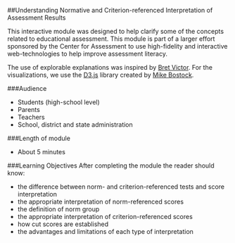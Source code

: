 ##Understanding Normative and Criterion-referenced Interpretation of Assessment Results

This interactive module was designed to help clarify some of the concepts related to educational assessment. This module is part of a larger effort sponsored by the Center for Assessment to use high-fidelity and interactive web-technologies to help improve assessment literacy. 

The use of explorable explanations was inspired by [Bret Victor](http://worrydream.com/ExplorableExplanations/). For the visualizations, we use the [D3.js](http://d3js.org/) library created by [Mike Bostock](http://bost.ocks.org/mike/).



###Audience
  * Students (high-school level)
  * Parents
  * Teachers
  * School, district and state administration

###Length of module
  * About 5 minutes

###Learning Objectives
After completing the module the reader should know:

  * the difference between norm- and criterion-referenced tests and score interpretation
  * the appropriate interpretation of norm-referenced scores
  * the definition of norm group
  * the appropriate interpretation of criterion-referenced scores
  * how cut scores are established
  * the advantages and limitations of each type of interpretation
